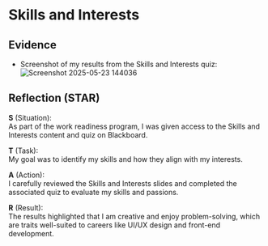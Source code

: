 # Skills and Interests

## Evidence
- Screenshot of my results from the Skills and Interests quiz:  
![Screenshot 2025-05-23 144036](https://github.com/user-attachments/assets/ae3121c9-2458-408a-97de-0e976e14fda5)

## Reflection (STAR)

**S** (Situation):  
As part of the work readiness program, I was given access to the Skills and Interests content and quiz on Blackboard.

**T** (Task):  
My goal was to identify my skills and how they align with my interests.

**A** (Action):  
I carefully reviewed the Skills and Interests slides and completed the associated quiz to evaluate my skills and passions.

**R** (Result):  
The results highlighted that I am creative and enjoy problem-solving, which are traits well-suited to careers like UI/UX design and front-end development.
